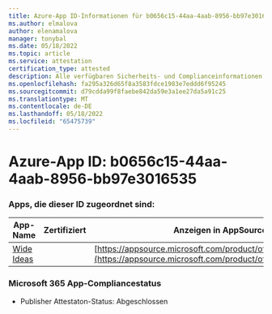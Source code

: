 ```yaml
---
title: Azure-App ID-Informationen für b0656c15-44aa-4aab-8956-bb97e3016535
ms.author: elmalova
author: elenamalova
manager: tonybal
ms.date: 05/18/2022
ms.topic: article
ms.service: attestation
certification_type: attested
description: Alle verfügbaren Sicherheits- und Complianceinformationen für b0656c15-44aa-4aab-8956-bb97e3016535.
ms.openlocfilehash: fa295a326d65f8a3583fdce1983e7eddd6f95245
ms.sourcegitcommit: d79cdda99f8faebe842da59e3a1ee27da5a91c25
ms.translationtype: MT
ms.contentlocale: de-DE
ms.lasthandoff: 05/18/2022
ms.locfileid: "65475739"
---
```

# <a name="azure-app-id-b0656c15-44aa-4aab-8956-bb97e3016535"></a>Azure-App ID: b0656c15-44aa-4aab-8956-bb97e3016535


### <a name="apps-associated-with-this-id"></a>Apps, die dieser ID zugeordnet sind:
| **App-Name** | **Zertifiziert** | **Anzeigen in AppSource** |
|--------------|---------------|-----------------------|
| [Wide Ideas](../forward/WA200000819.md) |  | [https://appsource.microsoft.com/product/office/WA200000819](https://appsource.microsoft.com/product/office/WA200000819) |

### <a name="microsoft-365-app-compliance-status"></a>Microsoft 365 App-Compliancestatus
- Publisher Attestaton-Status: Abgeschlossen
